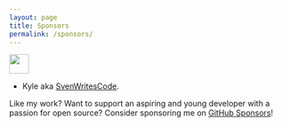 ```yaml
---
layout: page
title: Sponsors
permalink: /sponsors/
---
```


<a href="https://github.com/SvenWritesCode"><img src="https://avatars2.githubusercontent.com/u/7458951?s=460&u=f4826fe80efc759290675b6a4694ff4cf2a965fb&v=4" height=35 width=35/></a>

- Kyle aka [SvenWritesCode](https://github.com/SvenWritesCode). 

Like my work? Want to support an aspiring and young developer with a passion for open source? Consider sponsoring me on [GitHub Sponsors](https://github.com/sponsors/chand1012)!